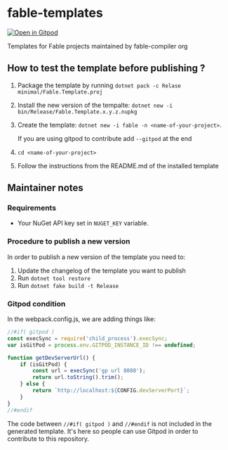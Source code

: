 # fable-templates

[![Open in Gitpod](https://gitpod.io/button/open-in-gitpod.svg)](https://gitpod.io/#https://github.com/fable-compiler/fable-templates/)

Templates for Fable projects maintained by fable-compiler org

## How to test the template before publishing ?

1. Package the template by running `dotnet pack -c Relase minimal/Fable.Template.proj`
2. Install the new version of the tempalte: `dotnet new -i bin/Release/Fable.Template.x.y.z.nupkg`
3. Create the template: `dotnet new -i fable -n <name-of-your-project>`. 
    
    If you are using gitpod to contribute add `--gitpod` at the end
    
4. `cd <name-of-your-project>`
5. Follow the instructions from the README.md of the installed template

## Maintainer notes

### Requirements

- Your NuGet API key set in `NUGET_KEY` variable.

### Procedure to publish a new version

In order to publish a new version of the template you need to:

1. Update the changelog of the template you want to publish
2. Run `dotnet tool restore`
3. Run `dotnet fake build -t Release`

### Gitpod condition

In the webpack.config.js, we are adding things like:

```js
//#if( gitpod )
const execSync = require('child_process').execSync;
var isGitPod = process.env.GITPOD_INSTANCE_ID !== undefined;

function getDevServerUrl() {
    if (isGitPod) {
        const url = execSync('gp url 8080');
        return url.toString().trim();
    } else {
        return `http://localhost:${CONFIG.devServerPort}`;
    }
}
//#endif
```

The code between `//#if( gitpod )` and `//#endif` is not included in the generated template. It's here so people can use Gitpod in order to contribute to this repository.
